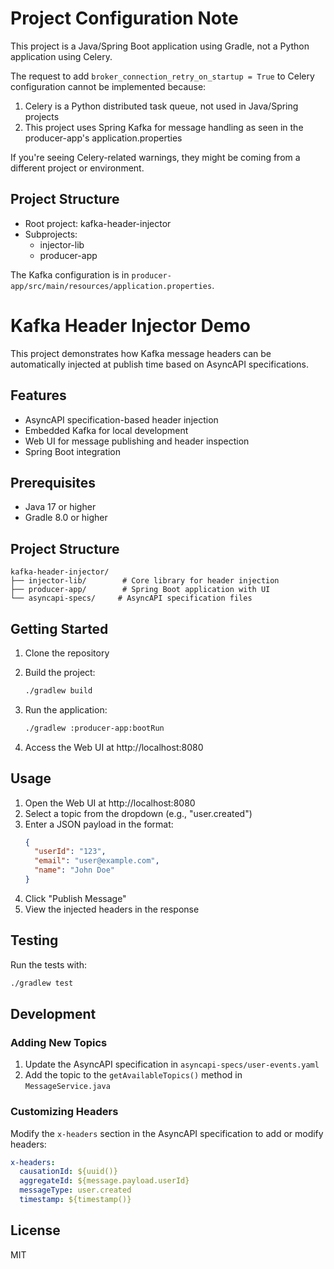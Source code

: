 # Project Configuration Note

This project is a Java/Spring Boot application using Gradle, not a Python application using Celery.

The request to add `broker_connection_retry_on_startup = True` to Celery configuration cannot be implemented because:

1. Celery is a Python distributed task queue, not used in Java/Spring projects
2. This project uses Spring Kafka for message handling as seen in the producer-app's application.properties

If you're seeing Celery-related warnings, they might be coming from a different project or environment.

## Project Structure
- Root project: kafka-header-injector
- Subprojects:
  - injector-lib
  - producer-app

The Kafka configuration is in `producer-app/src/main/resources/application.properties`.

# Kafka Header Injector Demo

This project demonstrates how Kafka message headers can be automatically injected at publish time based on AsyncAPI specifications.

## Features

- AsyncAPI specification-based header injection
- Embedded Kafka for local development
- Web UI for message publishing and header inspection
- Spring Boot integration

## Prerequisites

- Java 17 or higher
- Gradle 8.0 or higher

## Project Structure

```
kafka-header-injector/
├── injector-lib/        # Core library for header injection
├── producer-app/        # Spring Boot application with UI
└── asyncapi-specs/     # AsyncAPI specification files
```

## Getting Started

1. Clone the repository

2. Build the project:
   ```bash
   ./gradlew build
   ```

3. Run the application:
   ```bash
   ./gradlew :producer-app:bootRun
   ```

4. Access the Web UI at http://localhost:8080

## Usage

1. Open the Web UI at http://localhost:8080
2. Select a topic from the dropdown (e.g., "user.created")
3. Enter a JSON payload in the format:
   ```json
   {
     "userId": "123",
     "email": "user@example.com",
     "name": "John Doe"
   }
   ```
4. Click "Publish Message"
5. View the injected headers in the response

## Testing

Run the tests with:
```bash
./gradlew test
```

## Development

### Adding New Topics

1. Update the AsyncAPI specification in `asyncapi-specs/user-events.yaml`
2. Add the topic to the `getAvailableTopics()` method in `MessageService.java`

### Customizing Headers

Modify the `x-headers` section in the AsyncAPI specification to add or modify headers:

```yaml
x-headers:
  causationId: ${uuid()}
  aggregateId: ${message.payload.userId}
  messageType: user.created
  timestamp: ${timestamp()}
```

## License

MIT 